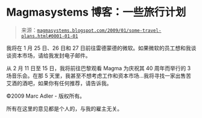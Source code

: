 <!--yml

分类：未分类

日期：2024-05-18 04:56:20

-->

# Magmasystems 博客：一些旅行计划

> 来源：[`magmasystems.blogspot.com/2009/01/some-travel-plans.html#0001-01-01`](http://magmasystems.blogspot.com/2009/01/some-travel-plans.html#0001-01-01)

我将在 1 月 25 日、26 日和 27 日前往雷德蒙德的微软。如果微软的员工想和我谈谈资本市场，请给我发封电子邮件。

从 2 月 11 日至 15 日，我将前往巴黎观看 Magma 为庆祝其 40 周年而举行的 3 场音乐会。在那 5 天里，我甚至不想考虑工作和资本市场...我将寻找一家出售苦艾酒的酒吧，如果你有任何推荐，请告诉我。

©2009 Marc Adler - 版权所有。

所有在这里的意见都是个人的，与我的雇主无关。
